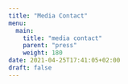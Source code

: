 ```yaml
---
title: "Media Contact"
menu:
  main:
    title: "media contact"
    parent: "press"
    weight: 180
date: 2021-04-25T17:41:05+02:00
draft: false
---
```


